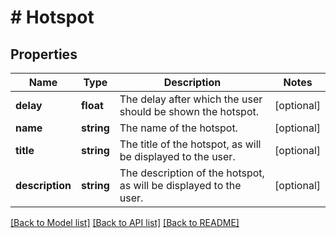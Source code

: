 # # Hotspot

## Properties

Name | Type | Description | Notes
------------ | ------------- | ------------- | -------------
**delay** | **float** | The delay after which the user should be shown the hotspot. | [optional]
**name** | **string** | The name of the hotspot. | [optional]
**title** | **string** | The title of the hotspot, as will be displayed to the user. | [optional]
**description** | **string** | The description of the hotspot, as will be displayed to the user. | [optional]

[[Back to Model list]](../../README.md#models) [[Back to API list]](../../README.md#endpoints) [[Back to README]](../../README.md)
